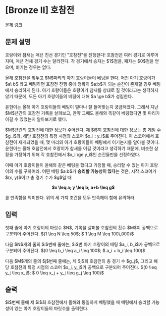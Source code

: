 # [Bronze II] 호참전

[문제 링크](https://www.acmicpc.net/problem/34237) 

## 문제 설명

<p>호랑이와 참새는 매년 친선 경기인 "호참전"을 진행한다! 호참전은 여러 경기로 이루어지며, 매년 전체 경기 수는 달라진다. 각 경기에서 승자는 $1$점을, 패자는 $0$점을 얻으며, 비기는 경우는 없다.</p>

<p>올해 호참전을 앞두고 $N$마리의 아기 호랑이들이 베팅을 한다. 어떤 아기 호랑이가 $a\ b$ 라고 베팅하면 호참전 진행 중에 정확히 $a:b$가 되는 순간이 존재할 경우 베팅에서 승리하게 된다. 아기 호랑이들은 호랑이가 참새를 상대로 질 것이라고는 생각하지 않기 때문에, 모든 아기 호랑이들의 베팅에 대해 $a \ge b$가 성립한다.</p>

<p>윤헌이는 올해 아기 호랑이들의 베팅이 얼마나 잘 들어맞는지 궁금해졌다. 그래서 지난 $M$년간의 호참전 기록을 살펴보고, 만약 그때도 올해와 똑같이 베팅했다면 몇 마리가 이길 수 있었는지 알아보기로 했다.</p>

<p>$M$년간의 호참전에 대한 정보가 주어진다. 제 $i$회 호참전에 대한 정보는 총 게임 수 $g_i$와, 해당 호참전의 특정 시점의 스코어 $x_i : y_i$로 주어진다. 이 스코어에서 호참전이 재개되었을 때, 몇 마리의 아기 호랑이들이 베팅에서 이기는지를 알아볼 것이다. 윤헌이는 올해 호참전에서 호랑이가 참새를 이길 것이라고 생각하기 때문에, 비슷한 상황을 가정하기 위해 각 호참전에서 $x_i \ge y_i$인 순간들만을 선정하였다.</p>

<p>이때 아기 호랑이들이 올해와 같은 베팅을 했다고 가정할 때, 승리할 수 있는 아기 호랑이의 수를 구하여라. 어떤 베팅 $a:b$가 <strong data-end="807" data-start="792">승리할 가능성이 있다</strong>는 것은, 시작 스코어가 $(x, y)$이고 총 경기 수가 $g$일 때</p>

<p style="text-align: center;"><strong>$x \leq a; y \leq b; a+b \leq g$</strong></p>

<p>를 만족함을 의미한다. 위의 세 가지 조건을 모두 만족해야 함에 유의하라.</p>

## 입력 

 <p>첫째 줄에 아기 호랑이의 마릿수 $N$, 기록을 살펴볼 호참전의 횟수 $M$이 공백으로 구분되어 주어진다. $(1 \leq N \leq 50$; $ 1 \leq M \leq 100\,000)$</p>

<p>다음 $N$개의 줄의 $i$번째 줄에는, $i$번 아기 호랑이의 베팅 $a_i, b_i$가 공백으로 구분되어 주어진다. $(0 \leq b_i \leq a_i \leq 100$; $ a_i + b_i \leq 100)$</p>

<p>다음 $M$개의 줄의 $j$번째 줄에는, 제 $j$회 호참전의 총 경기 수 $g_j$, 그리고 해당 호참전의 특정 시점의 스코어 $x_j, y_j$가 공백으로 구분되어 주어진다. $(0 \leq y_j \leq x_j$; $ 0 \leq x_j + y_j \leq g_j \leq 100)$</p>

## 출력 

 <p>$i$번째 줄에 제 $i$회 호참전에서 올해와 동일하게 베팅했을 때 베팅에서 승리할 가능성이 있는 아기 호랑이들의 마릿수를 출력한다.</p>

